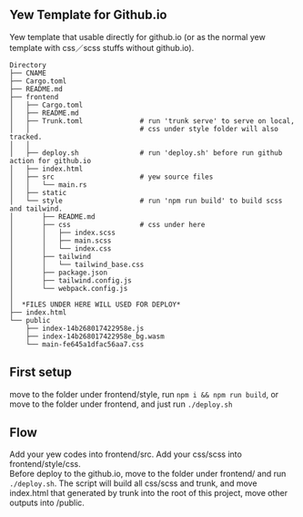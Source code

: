 ## Yew Template for Github.io
Yew template that usable directly for github.io (or as the normal yew template with css／scss stuffs without github.io).

```
Directory
├── CNAME
├── Cargo.toml
├── README.md
├── frontend
│   ├── Cargo.toml
│   ├── README.md
│   ├── Trunk.toml              # run 'trunk serve' to serve on local,
│   │                           # css under style folder will also tracked.
│   │  
│   ├── deploy.sh               # run 'deploy.sh' before run github action for github.io
│   ├── index.html
│   ├── src                     # yew source files
│   │   └── main.rs
│   ├── static
│   └── style                   # run 'npm run build' to build scss and tailwind.
│       ├── README.md
│       ├── css                 # css under here
│       │   ├── index.scss
│       │   ├── main.scss
│       │   └── index.css
│       ├── tailwind
│       │   └── tailwind_base.css
│       ├── package.json
│       ├── tailwind.config.js
│       └── webpack.config.js
│
│  *FILES UNDER HERE WILL USED FOR DEPLOY*
├── index.html
└── public
    ├── index-14b268017422958e.js
    ├── index-14b268017422958e_bg.wasm
    └── main-fe645a1dfac56aa7.css
```

## First setup

move to the folder under frontend/style, run `npm i && npm run build`, or move to the folder under frontend, and just run `./deploy.sh`

## Flow

Add your yew codes into frontend/src. Add your css/scss into frontend/style/css.   
Before deploy to the github.io, move to the folder under frontend/ and run `./deploy.sh`. The script will build all css/scss and trunk, and move index.html that generated by trunk into the root of this project, move other outputs into /public.
